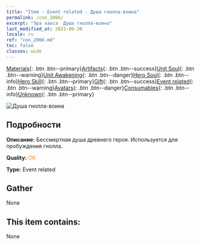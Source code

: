 ```yaml
---
title: "Item - Event related - Душа гнолла-воина"
permalink: /con_2066/
excerpt: "Эра хаоса  Душа гнолла-воина"
last_modified_at: 2021-06-30
locale: ru
ref: "con_2066.md"
toc: false
classes: wide
---
```

 [Materials](/ItemsRU/){: .btn .btn--primary}[Artifacts](/ItemsRU/Artifacts/){: .btn .btn--success}[Unit Soul](/ItemsRU/UnitSoul/){: .btn .btn--warning}[Unit Awakening](/ItemsRU/UnitAwakening/){: .btn .btn--danger}[Hero Soul](/ItemsRU/HeroSoul/){: .btn .btn--info}[Hero Skill](/ItemsRU/HeroSkill/){: .btn .btn--primary}[Gift](/ItemsRU/Gift/){: .btn .btn--success}[Event related](/ItemsRU/Events/){: .btn .btn--warning}[Avatars](/ItemsRU/Avatars/){: .btn .btn--danger}[Consumables](/ItemsRU/Consumables/){: .btn .btn--info}[Unknown](/ItemsRU/Unknown/){: .btn .btn--primary}

 ![Душа гнолла-воина](/images/t/juexing_801.jpg)

## Подробности
 **Описание:** Бессмертная душа древнего героя. Используется для пробуждения гнолла.

 **Quality:** <span style="color: #FF8C00">OK</span>

 **Type:** Event related

## Gather

  None

## This item contains:

  None


